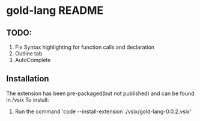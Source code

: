 # gold-lang README
## TODO:
1. Fix Syntax highlighting for function calls and declaration
2. Outline tab
3. AutoComplete

## Installation
The extension has been pre-packaged(but not published) and can be found in /vsix
To install:
1. Run the command 'code --install-extension ./vsix/gold-lang-0.0.2.vsix'